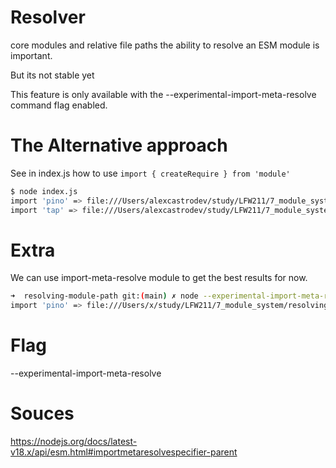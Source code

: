 # Resolver

core modules and relative file paths the ability to resolve an ESM module is important.

But its not stable yet

This feature is only available with the --experimental-import-meta-resolve command flag enabled.


# The Alternative approach

See in index.js how to use ```import { createRequire } from 'module'```


```bash
$ node index.js
import 'pino' => file:///Users/alexcastrodev/study/LFW211/7_module_system/resolving-module-path/node_modules/pino/pino.js
import 'tap' => file:///Users/alexcastrodev/study/LFW211/7_module_system/resolving-module-path/node_modules/tap/lib/tap.js
```

# Extra

We can use import-meta-resolve module to get the best results for now.

```bash
➜  resolving-module-path git:(main) ✗ node --experimental-import-meta-resolve import-resolve-example.js
import 'pino' => file:///Users/x/study/LFW211/7_module_system/resolving-module-path/node_modules/tap/lib/tap.mjs
```

# Flag

--experimental-import-meta-resolve

# Souces 

https://nodejs.org/docs/latest-v18.x/api/esm.html#importmetaresolvespecifier-parent